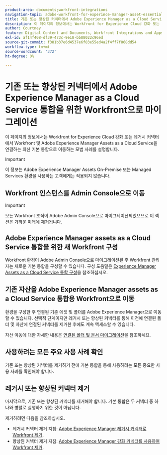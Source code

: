 ```yaml
---
product-area: documents;workfront-integrations
navigation-topic: adobe-workfront-for-experince-manager-asset-essentials
title: 기존 또는 향상된 커넥터에서 Adobe Experience Manager as a Cloud Service 통합을 위한 Workfront으로 마이그레이션
description: 이 페이지의 정보에서는 Workfront for Experience Cloud 강화 또는 레거시 커넥터에서 Workfront 및 Adobe Experience Manager Assets as a Cloud Service을 연결하는 최신 기본 통합으로 이동하는 모범 사례를 설명합니다.
author: Courtney
feature: Digital Content and Documents, Workfront Integrations and Apps
exl-id: af14f408-df39-473c-9e18-bb88022c96ed
source-git-commit: f381b37e6d4537e6f83e55ed4a2f4ff7f868dd54
workflow-type: tm+mt
source-wordcount: '372'
ht-degree: 0%

---
```


# 기존 또는 향상된 커넥터에서 Adobe Experience Manager as a Cloud Service 통합을 위한 Workfront으로 마이그레이션

이 페이지의 정보에서는 Workfront for Experience Cloud 강화 또는 레거시 커넥터에서 Workfront 및 Adobe Experience Manager Assets as a Cloud Service을 연결하는 최신 기본 통합으로 이동하는 모범 사례를 설명합니다.

>[!IMPORTANT]
>
>이 정보는 Adobe Experience Manager Assets On-Premise 또는 Managed Services 환경을 사용하는 고객에게는 적용되지 않습니다.

## Workfront 인스턴스를 Admin Console으로 이동

>[!IMPORTANT]
>
>모든 Workfront 조직이 Adobe Admin Console으로 마이그레이션되었으므로 이 섹션은 가까운 미래에 제거됩니다.

<!--DELETE THIS SECTION MARCH 2026-->

<!--
Customers that intend to use the new native integration between Workfront and Adobe Experience Manager Assets as a Cloud Service must ensure their Workfront environment is tied to an Adobe Admin Console. For existing Workfront environments, this will likely require a migration of the environment to a connected Adobe Admin Console. For more details regarding this migration and the associated checklist, see [Prepare to onboard your organization to the Adobe Admin Console](/help/quicksilver/administration-and-setup/adobe-admin-console/prep-for-admin-console.md). 

 Adobe must help carry out this migration. To request help, do one of the following:

* If you have Workfront Hub access, submit your request to the [Workfront Migration to Adobe Admin Console](https://hub.workfront.com/requests/new?activeTab=tab-new-helpRequest&projectID=629674d500054a38133cf26e01d06a97&path=).
* If you do not have Workfront Hub access, you can submit your request to the [Workfront to Adobe Admin Console Early Migration Request Queue](https://workfront.az1.qualtrics.com/jfe/form/SV_9T5LuHf05JUOPAi).

-->

## Adobe Experience Manager assets as a Cloud Service 통합을 위한 새 Workfront 구성

Workfront 환경이 Adobe Admin Console으로 마이그레이션된 후 Workfront 관리자는 새로운 기본 통합을 구성할 수 있습니다. 구성 도움말은 [Experience Manager Assets as a Cloud Service 통합 구성](/help/quicksilver/administration-and-setup/configure-integrations/configure-aacs-integration.md)을 참조하십시오.

## 기존 자산을 Adobe Experience Manager assets as a Cloud Service 통합용 Workfront으로 이동

환경을 구성한 후 연결된 기존 에셋 및 폴더를 Adobe Experience Manager으로 이동할 수 있습니다. 선택적 단계이지만 레거시 또는 향상된 커넥터를 통해 이전에 연결된 폴더 및 자산에 연결된 커넥터를 제거한 후에도 계속 액세스할 수 있습니다.

자산 이동에 대한 자세한 내용은 [연결된 폴더 및 문서 마이그레이션](/help/quicksilver/documents/workfront-and-experience-manager-integrations/legacy-enhanced-connector-migration/workfront-document-link-updates.md)을 참조하세요.

## 사용하려는 모든 주요 사용 사례 확인

기존 또는 향상된 커넥터를 제거하기 전에 기본 통합을 통해 사용하려는 모든 중요한 사용 사례를 확인해야 합니다.

## 레거시 또는 향상된 커넥터 제거

마지막으로, 기존 또는 향상된 커넥터를 제거해야 합니다. 기본 통합은 두 커넥터 중 하나와 병렬로 실행하기 위한 것이 아닙니다.

제거하려면 다음을 참조하십시오.

* 레거시 커넥터 제거 지침: [Adobe Experience Manager 레거시 커넥터로 Workfront 제거](/help/quicksilver/documents/workfront-and-experience-manager-integrations/legacy-enhanced-connector-migration/uninstall-legacy-connector.md).
* 향상된 커넥터 제거 지침: [Adobe Experience Manager 강화 커넥터를 사용하여 Workfront 제거](/help/quicksilver/documents/workfront-and-experience-manager-integrations/legacy-enhanced-connector-migration/uninstall-enhanced-connector.md).
